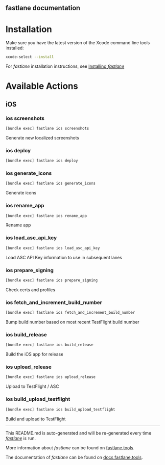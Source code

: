 fastlane documentation
----

# Installation

Make sure you have the latest version of the Xcode command line tools installed:

```sh
xcode-select --install
```

For _fastlane_ installation instructions, see [Installing _fastlane_](https://docs.fastlane.tools/#installing-fastlane)

# Available Actions

## iOS

### ios screenshots

```sh
[bundle exec] fastlane ios screenshots
```

Generate new localized screenshots

### ios deploy

```sh
[bundle exec] fastlane ios deploy
```



### ios generate_icons

```sh
[bundle exec] fastlane ios generate_icons
```

Generate icons

### ios rename_app

```sh
[bundle exec] fastlane ios rename_app
```

Rename app

### ios load_asc_api_key

```sh
[bundle exec] fastlane ios load_asc_api_key
```

Load ASC API Key information to use in subsequent lanes

### ios prepare_signing

```sh
[bundle exec] fastlane ios prepare_signing
```

Check certs and profiles

### ios fetch_and_increment_build_number

```sh
[bundle exec] fastlane ios fetch_and_increment_build_number
```

Bump build number based on most recent TestFlight build number

### ios build_release

```sh
[bundle exec] fastlane ios build_release
```

Build the iOS app for release

### ios upload_release

```sh
[bundle exec] fastlane ios upload_release
```

Upload to TestFlight / ASC

### ios build_upload_testflight

```sh
[bundle exec] fastlane ios build_upload_testflight
```

Build and upload to TestFlight

----

This README.md is auto-generated and will be re-generated every time [_fastlane_](https://fastlane.tools) is run.

More information about _fastlane_ can be found on [fastlane.tools](https://fastlane.tools).

The documentation of _fastlane_ can be found on [docs.fastlane.tools](https://docs.fastlane.tools).
